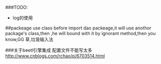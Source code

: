 ###TODO:
- log的使用

##packeage
 use class before import dao packeage,it will use anothor package's class,then ,he will bound with it by ignorant method,then you know,GG
草,垃圾输入法

###关于beetl引擎集成
配置文件不能写太多  
http://www.cnblogs.com/rchao/p/6703514.html